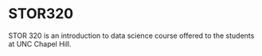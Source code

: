 # STOR320
STOR 320 is an introduction to data science course offered to the students at UNC Chapel Hill. 
